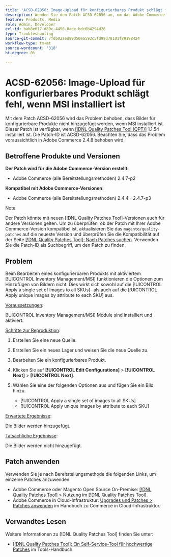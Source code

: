 ```yaml
---
title: 'ACSD-62056: Image-Upload für konfigurierbares Produkt schlägt fehl, wenn MSI installiert ist'
description: Wenden Sie den Patch ACSD-62056 an, um das Adobe Commerce-Problem zu beheben, dass Bilder für konfigurierbare Produkte nicht hinzugefügt werden, wenn MSI installiert ist.
feature: Products, Media
role: Admin, Developer
exl-id: bab8e617-d80c-4456-8ade-bdc6b4294d26
type: Troubleshooting
source-git-commit: 7fdb02a6d89d50ea593c5fd99d78101f89198424
workflow-type: tm+mt
source-wordcount: '318'
ht-degree: 0%

---
```


# ACSD-62056: Image-Upload für konfigurierbares Produkt schlägt fehl, wenn MSI installiert ist

Mit dem Patch ACSD-62056 wird das Problem behoben, dass Bilder für konfigurierbare Produkte nicht hinzugefügt werden, wenn MSI installiert ist. Dieser Patch ist verfügbar, wenn [[!DNL Quality Patches Tool (QPT)]](/help/tools/quality-patches-tool/quality-patches-tool-to-self-serve-quality-patches.md) 1.1.54 installiert ist. Die Patch-ID ist ACSD-62056. Beachten Sie, dass das Problem voraussichtlich in Adobe Commerce 2.4.8 behoben wird.

## Betroffene Produkte und Versionen

**Der Patch wird für die Adobe Commerce-Version erstellt:**

* Adobe Commerce (alle Bereitstellungsmethoden) 2.4.7-p2

**Kompatibel mit Adobe Commerce-Versionen:**

* Adobe Commerce (alle Bereitstellungsmethoden) 2.4.4 - 2.4.7-p3

>[!NOTE]
>
>Der Patch könnte mit neuen [!DNL Quality Patches Tool]-Versionen auch für andere Versionen gelten. Um zu überprüfen, ob der Patch mit Ihrer Adobe Commerce-Version kompatibel ist, aktualisieren Sie das `magento/quality-patches` auf die neueste Version und überprüfen Sie die Kompatibilität auf der Seite [[!DNL Quality Patches Tool]: Nach Patches suchen](https://experienceleague.adobe.com/tools/commerce-quality-patches/index.html?lang=de). Verwenden Sie die Patch-ID als Suchbegriff, um den Patch zu finden.

## Problem

Beim Bearbeiten eines konfigurierbaren Produkts mit aktiviertem [!UICONTROL Inventory Management/MSI] funktionieren die Optionen zum Hinzufügen von Bildern nicht. Dies wirkt sich sowohl auf die [!UICONTROL Apply a single set of images to all SKUs]- als auch auf die [!UICONTROL Apply unique images by attribute to each SKU] aus.

<u>Voraussetzungen</u>:

[!UICONTROL Inventory Management/MSI] Module sind installiert und aktiviert.

<u>Schritte zur Reproduktion</u>:

1. Erstellen Sie eine neue Quelle.
1. Erstellen Sie ein neues Lager und weisen Sie die neue Quelle zu.
1. Bearbeiten Sie ein konfigurierbares Produkt.
1. Klicken Sie auf **[!UICONTROL Edit Configurations]** > **[!UICONTROL Next]** > **[!UICONTROL Next]**.
1. Wählen Sie eine der folgenden Optionen aus und fügen Sie ein Bild hinzu.

   * [!UICONTROL Apply a single set of images to all SKUs]
   * [!UICONTROL Apply unique images by attribute to each SKU]

<u>Erwartete Ergebnisse</u>:

Die Bilder werden hinzugefügt.

<u>Tatsächliche Ergebnisse</u>:

Die Bilder werden nicht hinzugefügt.

## Patch anwenden

Verwenden Sie je nach Bereitstellungsmethode die folgenden Links, um einzelne Patches anzuwenden:

* Adobe Commerce oder Magento Open Source On-Premise: [[!DNL Quality Patches Tool] > Nutzung](/help/tools/quality-patches-tool/usage.md) im [!DNL Quality Patches Tool].
* Adobe Commerce in Cloud-Infrastruktur: [Upgrades und Patches > Patches anwenden](https://experienceleague.adobe.com/docs/commerce-cloud-service/user-guide/develop/upgrade/apply-patches.html?lang=de) im Handbuch zu Commerce in Cloud-Infrastruktur.

## Verwandtes Lesen

Weitere Informationen zu [!DNL Quality Patches Tool] finden Sie unter:

* [[!DNL Quality Patches Tool]: Ein Self-Service-Tool für hochwertige Patches](/help/tools/quality-patches-tool/quality-patches-tool-to-self-serve-quality-patches.md) im Tools-Handbuch.
